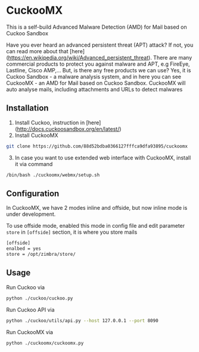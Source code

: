 # CuckooMX

This is a self-build Advanced Malware Detection (AMD) for Mail based on Cuckoo
Sandbox

Have you ever heard an advanced persistent threat (APT) attack? If not, you
can read more about that [here]
(https://en.wikipedia.org/wiki/Advanced_persistent_threat).
There are many commercial products to protect you against malware and APT, e.g
FireEye, Lastline, Cisco AMP,... But, is there any free products we can use?
Yes, it is Cuckoo Sandbox - a malware analysis system, and in here you can see
CuckooMX - an AMD for Mail based on Cuckoo Sandbox. CuckooMX will auto analyse
mails, including attachments and URLs to detect malwares

## Installation

1. Install Cuckoo, instruction in [here]
(http://docs.cuckoosandbox.org/en/latest/)
2. Install CuckooMX

```bash
git clone https://github.com/88d52bdba0366127fffca9dfa93895/cuckoomx
```

3. In case you want to use extended web interface with CuckooMX, install it 
via command

```bash
/bin/bash ./cuckoomx/webmx/setup.sh
```

## Configuration

In CuckooMX, we have 2 modes inline and offside, but now inline mode is under
development.

To use offside mode, enabled this mode in config file and edit parameter 
`store` in `[offside]` section, it is where you store mails

```bash
[offside]
enalbed = yes
store = /opt/zimbra/store/
```

## Usage

Run Cuckoo via

```bash
python ./cuckoo/cuckoo.py
```

Run Cuckoo API via

```bash
python ./cuckoo/utils/api.py --host 127.0.0.1 --port 8090
```

Run CuckooMX via

```bash
python ./cuckoomx/cuckoomx.py
```
